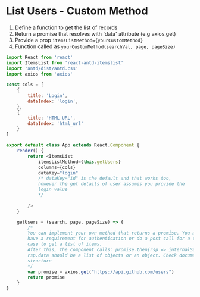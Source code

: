 # List Users - Custom Method

1. Define a function to get the list of records
1. Return a promise that resolves with 'data' attribute (e.g axios.get)
1. Provide a prop `itemsListMethod={yourCustomMethod}`
1. Function called as `yourCustomMethod(searchVal, page, pageSize)`

```js
import React from 'react'
import ItemsList from 'react-antd-itemslist'
import 'antd/dist/antd.css'
import axios from 'axios'

const cols = [
    {
        title: 'Login',
        dataIndex: 'login',
    },
    {
        title: 'HTML URL',
        dataIndex: 'html_url'
    }
]

export default class App extends React.Component {
    render() {
        return <ItemsList
            itemsListMethod={this.getUsers}
            columns={cols}
            dataKey="login"
            /* dataKey="id" is the default and that works too, 
            however the get details of user assumes you provide the
            login value
            */

        />
    }

    getUsers = (search, page, pageSize) => {
        /*
        You can implement your own method that returns a promise. You might
        have a requirement for authentication or do a post call for a complex
        case to get a list of items.
        After this, the component calls: promise.then(rsp => internalSave(rsp.data))
        rsp.data should be a list of objects or an object. Check documentation for the
        structure
        */
        var promise = axios.get("https://api.github.com/users")
        return promise
    }
}
```
